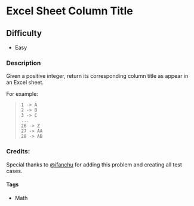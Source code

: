 # Excel Sheet Column Title

## Difficulty
- Easy

### Description
Given a positive integer, return its corresponding column title as appear in an Excel sheet.

For example:
>     1 -> A
>     2 -> B
>     3 -> C
>     ...
>     26 -> Z
>     27 -> AA
>     28 -> AB 

### Credits:
Special thanks to [@ifanchu](https://oj.leetcode.com/discuss/user/ifanchu) for adding this problem and creating all test cases.

#### Tags
- Math
